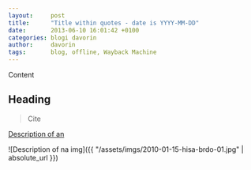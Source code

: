 ```yaml
---
layout:     post
title:      "Title within quotes - date is YYYY-MM-DD"
date:       2013-06-10 16:01:42 +0100
categories: blogi davorin
author:		davorin
tags:		blog, offline, Wayback Machine
---
```


Content

## Heading

> Cite

[Description of an](http://url.com)

![Description of na img]({{ "/assets/imgs/2010-01-15-hisa-brdo-01.jpg" | absolute_url }})